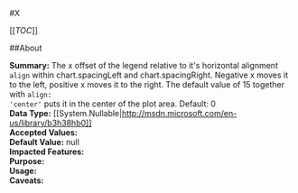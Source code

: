 #X

[[_TOC_]]

##About

**Summary:**  The x offset of the legend relative to it's horizontal alignment <code>align</code> within chart.spacingLeft and chart.spacingRight. Negative x moves it to the left, positive x moves it to the right. The default value of 15 together with <code>align: 'center'</code> puts it in the center of the plot area. Default: 0   
**Data Type:** [[System.Nullable|http://msdn.microsoft.com/en-us/library/b3h38hb0]]  
**Accepted Values:**   
**Default Value:** null  
**Impacted Features:**   
**Purpose:**   
**Usage:**   
**Caveats:**   

